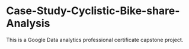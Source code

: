 # Case-Study-Cyclistic-Bike-share-Analysis
This is a Google Data analytics professional certificate capstone project. 
